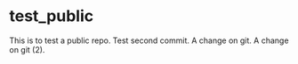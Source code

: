 # test_public

This is to test a public repo.
Test second commit.
A change on git.
A change on git (2).